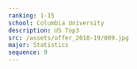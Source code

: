 ```yaml
---
ranking: 1-15
school: Columbia University
description: US Top3
src: /assets/offer_2018-19/009.jpg
major: Statistics
sequence: 9
---
```

